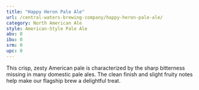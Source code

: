 ```yaml
---
title: "Happy Heron Pale Ale"
url: /central-waters-brewing-company/happy-heron-pale-ale/
category: North American Ale
style: American-Style Pale Ale
abv: 0
ibu: 0
srm: 0
upc: 0
---
```

This crisp, zesty American pale is characterized by the sharp bitterness missing in many domestic pale ales. The clean finish and slight fruity notes help make our flagship brew a delightful treat.
